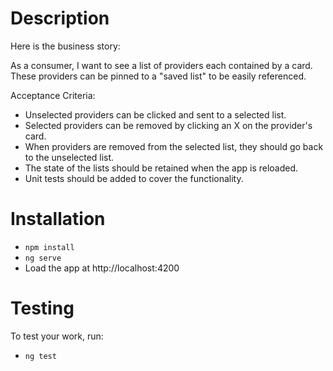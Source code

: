 # Description

Here is the business story:

As a consumer, I want to see a list of providers each contained by a card. These providers can be pinned to a "saved list" to be easily referenced.

Acceptance Criteria:

- Unselected providers can be clicked and sent to a selected list.
- Selected providers can be removed by clicking an X on the provider's card.
- When providers are removed from the selected list, they should go back to the unselected list.
- The state of the lists should be retained when the app is reloaded.
- Unit tests should be added to cover the functionality.

# Installation

- `npm install`
- `ng serve`
- Load the app at http://localhost:4200 

# Testing

To test your work, run:

- `ng test`
